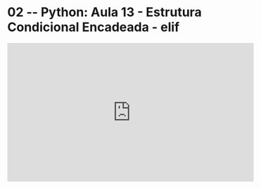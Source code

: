 # 02 -- Python: Aula 13 - Estrutura Condicional Encadeada - elif

<iframe 
        width="560" 
        height="315" 
        src="https://www.youtube.com/embed/oc-dLhk-XDw" 
        title="YouTube video player" 
        frameborder="0" 
        allow="accelerometer; autoplay; clipboard-write; encrypted-media; gyroscope; picture-in-picture" 
        allowfullscreen
        >
</iframe>

